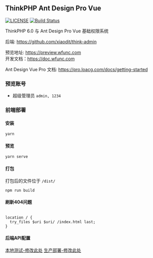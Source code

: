 ## ThinkPHP Ant Design Pro Vue

[![LICENSE](https://img.shields.io/badge/license-Anti%20996-blue.svg)](https://github.com/996icu/996.ICU/blob/master/LICENSE)
[![Build Status](https://travis-ci.org/edenleung/think-ant-vue.svg?branch=master)](https://travis-ci.org/edenleung/think-ant-vue)

ThinkPHP 6.0 与 Ant Design Pro Vue 基础权限系统  

后端: https://github.com/xiaodit/think-admin  

预览地址: https://preview.wfunc.com  
开发文档：https://doc.wfunc.com

Ant Design Vue Pro 文档: https://pro.loacg.com/docs/getting-started

### 预览账号
* 超级管理员 `admin, 1234`

### 前端部署
#### 安装
```
yarn
```
#### 预览
```
yarn serve
```
#### 打包
打包后的文件位于 `/dist/`
```
npm run build
```
#### 刷新404问题
```nginx

location / {
  try_files $uri $uri/ /index.html last;
}

```
#### 后端API配置
[本地测试-修改此处](https://github.com/edenleung/think-ant-vue/blob/master/.env.development#L3)
[生产部署-修改此处](https://github.com/edenleung/think-ant-vue/blob/master/.env.production#L3)
